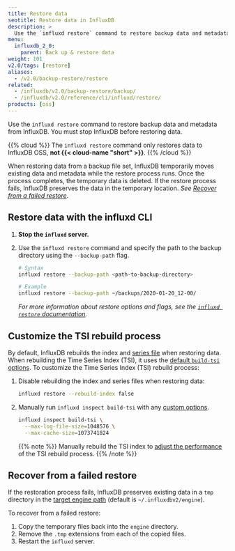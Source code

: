 ```yaml
---
title: Restore data
seotitle: Restore data in InfluxDB
description: >
  Use the `influxd restore` command to restore backup data and metadata from InfluxDB.
menu:
  influxdb_2_0:
    parent: Back up & restore data
weight: 101
v2.0/tags: [restore]
aliases:
  - /v2.0/backup-restore/restore
related:
  - /influxdb/v2.0/backup-restore/backup/
  - /influxdb/v2.0/reference/cli/influxd/restore/
products: [oss]
---
```


Use the `influxd restore` command to restore backup data and metadata from InfluxDB.
You must stop InfluxDB before restoring data.

{{% cloud %}}
The `influxd restore` command only restores data to InfluxDB OSS, **not {{< cloud-name "short" >}}**.
{{% /cloud %}}

When restoring data from a backup file set, InfluxDB temporarily moves existing
data and metadata while the restore process runs.
Once the process completes, the temporary data is deleted.
If the restore process fails, InfluxDB preserves the data in the temporary location.
_See [Recover from a failed restore](#recover-from-a-failed-restore)._

## Restore data with the influxd CLI
1. **Stop the `influxd` server.**
2. Use the `influxd restore` command and specify the path to the backup directory
   using the `--backup-path` flag.

    ```sh
    # Syntax
    influxd restore --backup-path <path-to-backup-directory>

    # Example
    influxd restore --backup-path ~/backups/2020-01-20_12-00/
    ```

    _For more information about restore options and flags, see the
    [`influxd restore` documentation](/v2.0/reference/cli/influxd/restore/)._

## Customize the TSI rebuild process
By default, InfluxDB rebuilds the index and [series file](/v2.0/reference/glossary/#series-file) when restoring data.
When rebuilding the Time Series Index (TSI), it uses the
[default `build-tsi` options](/v2.0/reference/cli/influxd/inspect/build-tsi/).
To customize the Time Series Index (TSI) rebuild process:

1. Disable rebuilding the index and series files when restoring data:

    ```sh
    influxd restore --rebuild-index false
    ```

2. Manually run `influxd inspect build-tsi` with any
   [custom options](/v2.0/reference/cli/influxd/inspect/build-tsi/#flags).

    ```sh
    influxd inspect build-tsi \
      --max-log-file-size=1048576 \
      --max-cache-size=1073741824
    ```

    {{% note %}}
Manually rebuild the TSI index to [adjust the performance](/v2.0/reference/cli/influxd/inspect/build-tsi/#adjust-performance)
of the TSI rebuild process.
    {{% /note %}}

## Recover from a failed restore
If the restoration process fails, InfluxDB preserves existing data in a `tmp`
directory in the [target engine path](/v2.0/reference/cli/influxd/restore/#flags)
(default is `~/.influxdbv2/engine`).

To recover from a failed restore:

1. Copy the temporary files back into the `engine` directory.
2. Remove the `.tmp` extensions from each of the copied files.
3. Restart the `influxd` server.
